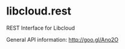 libcloud.rest
=============

REST Interface for Libcloud

General API information: http://goo.gl/Ano2O